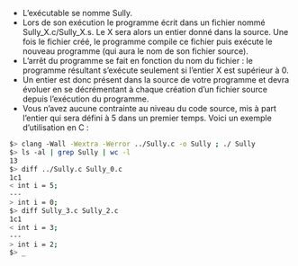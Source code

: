 - L’exécutable se nomme Sully.
- Lors de son exécution le programme écrit dans un fichier nommé Sully_X.c/Sully_X.s.
Le X sera alors un entier donné dans la source. Une fois le fichier créé, le programme
compile ce fichier puis exécute le nouveau programme (qui aura le nom de son fichier source).
- L’arrêt du programme se fait en fonction du nom du fichier : le programme résultant s’exécute seulement si l’entier X est supérieur à 0.
- Un entier est donc présent dans la source de votre programme et devra évoluer
en se décrémentant à chaque création d’un fichier source depuis l’exécution du
programme.
- Vous n’avez aucune contrainte au niveau du code source, mis à part l’entier qui
sera défini à 5 dans un premier temps.
Voici un exemple d’utilisation en C :
```sh
$> clang -Wall -Wextra -Werror ../Sully.c -o Sully ; ./ Sully
$> ls -al | grep Sully | wc -l
13
$> diff ../Sully.c Sully_0.c
1c1
< int i = 5;
---
> int i = 0;
$> diff Sully_3.c Sully_2.c
1c1
< int i = 3;
---
> int i = 2;
$> _
```